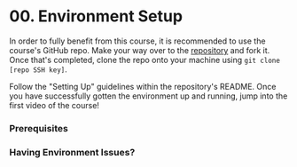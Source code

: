 # 00. Environment Setup

In order to fully benefit from this course, it is recommended to use the course's GitHub repo. Make your way over to the [repository](https://github.com/rekibnikufesin/elasticsearch-intro) and fork it. Once that's completed, clone the repo onto your machine using `git clone [repo SSH key]`. 

<!-- maybe move this paragraph to new section below prereqs -->
Follow the "Setting Up" guidelines within the repository's README. Once you have successfully gotten the environment up and running, jump into the first video of the course!

### Prerequisites

<!-- docker and elasticsearch need to be installed on the students machine (links for download of each) -->

### Having Environment Issues?

<!-- add notes in regards to the environment issues that I came across (such as versions updates, etc.) -->